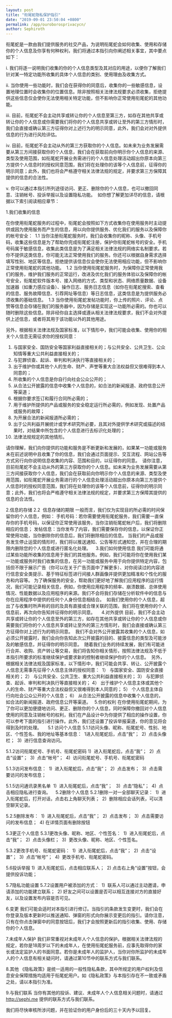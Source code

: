 ```yaml
---
layout: post
title: "衔尾蛇隐私保护指引"
date: "2019-09-01 23:50:04 +0800"
permalink: /app/ouroborosprivacycn/
author: Sephiroth
---
```


衔尾蛇是一款由我们提供服务的社交产品，为说明衔尾蛇会如何收集、使用和存储你的个人信息及你享有何种权利，我们将通过本指引向你阐述相关事宜，其中要点如下： 

i. 我们将逐一说明我们收集的你的个人信息类型及其对应的用途，以便你了解我们针对某一特定功能所收集的具体个人信息的类别、使用理由及收集方式。 

ii. 当你使用一些功能时，我们会在获得你的同意后，收集你的一些敏感信息，设置地理位置时会收集你的位置信息。除非按照相关法律法规要求必须收集，拒绝提供这些信息仅会使你无法使用相关特定功能，但不影响你正常使用衔尾蛇的其他功能。 

iii. 目前，衔尾蛇不会主动共享或转让你的个人信息至第三方，如存在其他共享或转让你的个人信息或你需要我们将你的个人信息共享或转让至外的第三方情形时，我们会直接或确认第三方征得你对上述行为的明示同意，此外，我们会对对外提供信息的行为进行风险评估。 

iv. 目前，衔尾蛇不会主动从外的第三方获取你的个人信息。如未来为业务发展需要从第三方间接获取你的个人信息，我们会在获取前向你明示你个人信息的来源、类型及使用范围，如衔尾蛇开展业务需进行的个人信息处理活动超出你原本向第三方提供个人信息时的授权同意范围，我们将在处理你的该等个人信息前，征得你的明示同意；此外，我们也将会严格遵守相关法律法规的规定，并要求第三方保障其提供的信息的合法性。 

v. 你可以通过本指引所列途径访问、更正、删除你的个人信息，也可以撤回同意、注销帐号、投诉举报以及设置隐私功能。 
如你想了解更加详尽的信息，请根据以下索引阅读相应章节： 

1.我们收集的信息

在你使用衔尾蛇服务的过程中，衔尾蛇会按照如下方式收集你在使用服务时主动提供或因为使用服务而产生的信息，用以向你提供服务、优化我们的服务以及保障你的帐号安全： 
1.1 当你注册衔尾蛇服务时，我们会收集你的昵称、头像、手机号码，收集这些信息是为了帮助你完成衔尾蛇注册，保护你衔尾蛇帐号的安全。手机号码属于敏感信息，收集此类信息是为了满足相关法律法规的网络实名制要求。若你不提供这类信息，你可能无法正常使用我们的服务。你还可以根据自身需求选择填写性别、地区等信息。拒绝提供该信息仅会使你无法使用相应功能，但不影响你正常使用衔尾蛇的其他功能。 
1.2 当你使用衔尾蛇服务时，为保障你正常使用我们的服务，维护我们服务的正常运行，改进及优化我们的服务体验以及保障你的帐号安全，衔尾蛇软件版本号、接入网络的方式、类型和状态、网络质量数据、设备加速器（如重力感应设备）、操作日志、服务日志信息（如你在衔尾蛇搜索、查看的信息、服务故障信息、引荐网址等信息）等日志信息，这类信息是为提供服务必须收集的基础信息。 
1.3 当你使用衔尾蛇发帖功能时，你上传的照片、评论、点赞等信息会存储在我们的服务器中，因为存储是实现这一功能所必需的。你也可以随时删除这些信息。除非经你自主选择或遵从相关法律法规要求，我们不会对外提供上述信息，或者将其用于该功能以外的其他用途。 

另外，根据相关法律法规及国家标准，以下情形中，我们可能会收集、使用你的相关个人信息无需征求你的授权同意： 
1) 与国家安全、国防安全等国家利益直接相关的；与公共安全、公共卫生、公众知情等重大公共利益直接相关的；
2) 与犯罪侦查、起诉、审判和判决执行等直接相关的；
3) 出于维护你或其他个人的生命、财产、声誉等重大合法权益但又很难得到本人同意的；
4) 所收集的个人信息是你自行向社会公众公开的；
5) 从合法公开披露的信息中收集个人信息的，如合法的新闻报道、政府信息公开等渠道；
6) 根据你要求签订和履行合同所必需的； 
7) 用于维护所提供的产品或服务的安全稳定运行所必需的，例如发现、处置产品或服务的故障；
8) 为开展合法的新闻报道所必需的；
9) 出于公共利益开展统计或学术研究所必要，且其对外提供学术研究或描述的结果时，对结果中所包含的个人信息进行去标识化处理的；
10) 法律法规规定的其他情形。

请你理解，我们向你提供的功能和服务是不断更新和发展的，如果某一功能或服务未在前述说明中且收集了你的信息，我们会通过页面提示、交互流程、网站公告等方式另行向你说明信息收集的内容、范围和目的，以征得你的同意。 
请你注意，目前衔尾蛇不会主动从外的第三方获取你的个人信息。如未来为业务发展需要从第三方间接获取你个人信息，我们会在获取前向你明示你个人信息的来源、类型及使用范围，如衔尾蛇开展业务需进行的个人信息处理活动超出你原本向第三方提供个人信息时的授权同意范围，我们将在处理你的该等个人信息前，征得你的明示同意；此外，我们也将会严格遵守相关法律法规的规定，并要求第三方保障其提供的信息的合法性。 

2.信息的存储
2.2  信息存储的期限
一般而言，我们仅为实现目的所必需的时间保留你的个人信息，例如：
手机号码：若你需要使用衔尾蛇服务，我们需要一直保存你的手机号码，以保证你正常使用该服务，当你注销衔尾蛇帐户后，我们将删除相应的信息；
发帖信息：当你发布了内容，我们需要保存你的信息，以保证你正常使用功能，当你删除你的信息后，我们将删除相应的信息。
当我们的产品或服务发生停止运营的情形时，我们将以推送通知、公告等形式通知您，并在合理的期限内删除您的个人信息或进行匿名化处理。
  
3.我们如何使用信息
我们可能将通过某些功能所收集的信息用于我们的其他服务。例如，我们可能将你在使用我们某一功能或服务时我们收集的信息，在另一功能或服务中用于向你提供特定内容，包括但不限于展示广告（你可以在关于广告页面中了解更多）、对你阅读过的内容进行信息安全类提示、基于特征标签进行间接人群画像并提供更加精准和个性化的服务和内容等。
为了确保服务的安全，帮助我们更好地了解我们应用程序的运行情况，我们可能记录相关信息，例如，你使用应用程序的频率、崩溃数据、总体使用情况、性能数据以及应用程序的来源。我们不会将我们存储在分析软件中的信息与你在应用程序中提供的任何个人身份信息相结合。 
如我们使用你的个人信息，超出了与收集时所声称的目的及具有直接或合理关联的范围，我们将在使用你的个人信息前，再次向你告知并征得你的明示同意。 
  
4.对外提供
目前，我们不会主动共享或转让你的个人信息至外的第三方，如存在其他共享或转让你的个人信息或你需要我们将你的个人信息共享或转让至外的第三方情形时，我们会直接或确认第三方征得你对上述行为的明示同意。 
我们不会对外公开披露其收集的个人信息，如必须公开披露时，我们会向你告知此次公开披露的目的、披露信息的类型及可能涉及的敏感信息，并征得你的明示同意。 
随着我们业务的持续发展，我们有可能进行合并、收购、资产转让等交易，我们将告知你相关情形，按照法律法规及不低于本指引所要求的标准继续保护或要求新的控制者继续保护你的个人信息。 
另外，根据相关法律法规及国家标准，以下情形中，我们可能会共享、转让、公开披露个人信息无需事先征得个人信息主体的授权同意： 
1） 与国家安全、国防安全直接相关的；
2） 与公共安全、公共卫生、重大公共利益直接相关的；
3） 与犯罪侦查、起诉、审判和判决执行等直接相关的；
4） 出于维护个人信息主体或其他个人的生命、财产等重大合法权益但又很难得到本人同意的；
5） 个人信息主体自行向社会公众公开的个人信息；
6） 从合法公开披露的信息中收集个人信息的，如合法的新闻报道、政府信息公开等渠道。
 
5.你的权利
在你使用衔尾蛇期间，为了你可以更加便捷地访问、更正、删除你的个人信息，同时保障你撤回对个人信息使用的同意及注销帐号的权利，我们在产品设计中为你提供了相应的操作设置，你可以参考下面的指引进行操作。此外，我们还设置了投诉举报渠道，你的意见将会得到及时的处理。 
  
5.1 访问个人信息
5.1.1访问头像、昵称、衔尾蛇号、性别、地区、个性签名、我的地址等基本信息： 
1进入衔尾蛇后，点击“我”； 
2)  点击头像栏； 
3)  进行信息查询访问。 

5.1.2访问衔尾蛇号、手机号、衔尾蛇密码
1)  进入衔尾蛇后，点击“我”； 
2)  点击“设置”； 
3)  点击“帐号”； 
4)  访问衔尾蛇号、手机号、衔尾蛇密码

5.1.3访问发布信息： 
1)  进入衔尾蛇后，点击“我”； 
2)  点击发布； 
3)  点击需要访问的发布信息； 

5.1.5访问通讯录黑名单 
1)  进入衔尾蛇后，点击“我”；  
3)  点击“隐私”； 
4)  点击相应隐私进行查询。 
 
5.2删除个人信息
5.2.1删除一对一全部聊天记录： 
1)  进入衔尾蛇后，打开对话，点击右上角聊天列表； 
2)  删除相应会话列表，可以清空聊天记录。 

5.2.5删除发布： 
1)  进入衔尾蛇后，点击“我”； 
2)  点击发布； 
3)  点击需要访问的发布信息； 
4)  在详情页面有删除按钮

5.3更正个人信息
5.3.1更改头像、昵称、地区、个性签名： 
1)  进入衔尾蛇后，点击“我”； 
2)  点击头像栏； 
3)  更改头像、昵称、地区、个性签名。 

5.3.2更改手机号、衔尾蛇密码： 
1)  进入衔尾蛇后，点击“我”； 
2)  点击“设置”； 
3)  点击“帐号”； 
4)  更改手机号、衔尾蛇密码。 

5.6投诉举报
1)  进入衔尾蛇后，点击相应联系人； 
2) 点击右上角“设置”按钮，会提供投诉功能； 

5.7隐私功能设置
5.7.2设置用户被添加的方式： 
1)  联系人可以通过主动邀请，申请添加的功能建立联系； 
2)  好友之间可以设置是否可以相互连接对方的直接好友，以及设置发布内容是否可见。

6.变更
我们可能会适时对本指引进行修订。当指引的条款发生变更时，我们会在你登录及版本更新时以推送通知、弹窗的形式向你展示变更后的指引。请你注意，只有在你点击弹窗中的同意按钮后，我们才会按照更新后的指引收集、使用、存储你的个人信息。 

7.未成年人保护
我们非常重视对未成年人个人信息的保护。根据相关法律法规的规定，若你是18周岁以下的未成年人，在使用衔尾蛇服务前，应事先取得你的家长或法定监护人的书面同意。若你是未成年人的监护人，当你对你所监护的未成年人的个人信息有相关疑问时，请通过第10节中的联系方式与我们联系。 

8.其他
《隐私政策》是统一适用的一般性隐私条款，其中所规定的用户权利及信息安全保障措施均适用于衔尾蛇用户。如《隐私政策》与本指引存在不一致或矛盾之处，请以本指引为准。 

9.与我们联系
当你有其他的投诉、建议、未成年人个人信息相关问题时，请通过 http://sephi.me 提供的联系方式与我们联系。 

我们将尽快审核所涉问题，并在验证你的用户身份后的三十天内予以回复。

